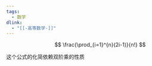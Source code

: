 ```yaml
---
tags:
  - 数学
dlink:
  - "[[-高等数学-]]"
---
```

$$
\frac{\prod_{i=1}^{n}(2i-1)}{n!}
$$

这个公式的化简依赖双阶乘的性质

